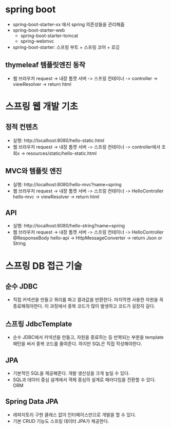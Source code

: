 # spring boot
- spring-boot-starter-xx 에서 spring 의존성들을 관리해줌
- spring-boot-starter-web
  + spring-boot-starter-tomcat
  + spring-webmvc
- spring-boot-starter: 스프링 부트 + 스프링 코어 + 로깅    

## thymeleaf 템플릿엔진 동작 
- 웹 브라우저 request -> 내장 톰캣 서버 -> 스프링 컨테이너 -> controller -> viewResolver -> return html

# 스프링 웹 개발 기초 
## 정적 컨텐츠
- 실행: http://localhost:8080/hello-static.html 
- 웹 브라우저 request -> 내장 톰캣 서버 -> 스프링 컨테이너 -> controller에서 조회x -> resources/static/hello-static.html

## MVC와 템플릿 엔진 
- 실행: http://localhost:8080/hello-mvc?name=spring
- 웹 브라우저 request -> 내장 톰캣 서버 -> 스프링 컨테이너 -> HelloController hello-mvc -> viewResolver -> return html

## API 
- 실행: http://localhost:8080/hello-string?name=spring
- 웹 브라우저 request -> 내장 톰캣 서버 -> 스프링 컨테이너 -> HelloController @ResponseBody hello-api -> HttpMessageConverter -> return Json or String

# 스프링 DB 접근 기술 
## 순수 JDBC
- 직접 커넥션을 만들고 쿼리를 짜고 결과값을 반환한다. 마지막엔 사용한 자원을 꼭 종료해줘야한다. 이 과정에서 중복 코드가 많이 발생하고 코드가 굉장히 길다. 

## 스프링 JdbcTemplate
- 순수 JDBC에서 커넥션을 만들고, 자원을 종료하는 등 반복되는 부분을 template 패턴을 써서 중복 코드를 줄여준다. 하지만 SQL은 직접 작성해야한다.  

## JPA
- 기본적인 SQL을 제공해준다. 개발 생산성을 크게 높일 수 있다. 
- SQL과 데이터 중심 설계에서 객체 중심의 설계로 패러다임을 전환할 수 있다. ORM 

## Spring Data JPA
- 레파지토리 구현 클래스 없이 인터페이스만으로 개발을 할 수 있다. 
- 기본 CRUD 기능도 스프링 데이터 JPA가 제공한다. 
